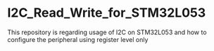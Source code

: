 # I2C_Read_Write_for_STM32L053
This repository is regarding usage of I2C on STM32L053 and how to configure the peripheral using register level only
